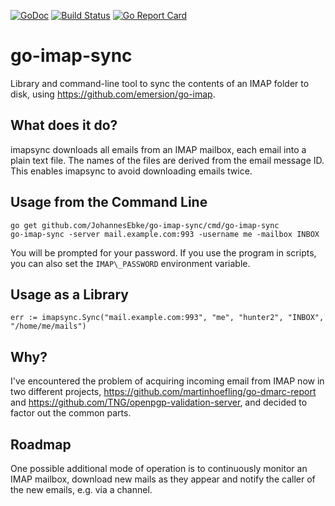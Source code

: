 [![GoDoc](https://godoc.org/github.com/JohannesEbke/go-imap-sync?status.svg)](https://godoc.org/github.com/JohannesEbke/go-imap-sync) [![Build Status](https://travis-ci.org/JohannesEbke/go-imap-sync.svg?branch=master)](https://travis-ci.org/JohannesEbke/go-imap-sync) [![Go Report Card](https://goreportcard.com/badge/github.com/JohannesEbke/go-imap-sync)](https://goreportcard.com/report/github.com/JohannesEbke/go-imap-sync)

# go-imap-sync
Library and command-line tool to sync the contents of an IMAP folder to disk, using https://github.com/emersion/go-imap.

## What does it do?
imapsync downloads all emails from an IMAP mailbox, each email into a plain text file. The names of the files are
derived from the email message ID. This enables imapsync to avoid downloading emails twice.

## Usage from the Command Line
```
go get github.com/JohannesEbke/go-imap-sync/cmd/go-imap-sync
go-imap-sync -server mail.example.com:993 -username me -mailbox INBOX
```
You will be prompted for your password. If you use the program in scripts, you can also set the `IMAP\_PASSWORD`
environment variable.

## Usage as a Library
```
err := imapsync.Sync("mail.example.com:993", "me", "hunter2", "INBOX", "/home/me/mails")
```

## Why?
I've encountered the problem of acquiring incoming email from IMAP now in two different projects,
https://github.com/martinhoefling/go-dmarc-report and https://github.com/TNG/openpgp-validation-server,
and decided to factor out the common parts.

## Roadmap
One possible additional mode of operation is to continuously monitor an IMAP mailbox, download new mails as they
appear and notify the caller of the new emails, e.g. via a channel.
